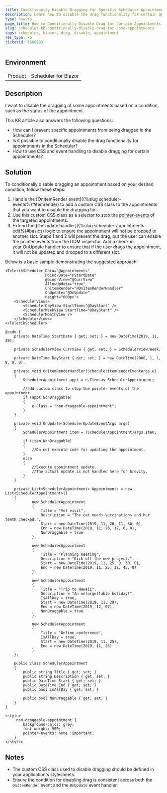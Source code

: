 ```yaml
---
title: Conditionally Disable Dragging for Specific Scheduler Appointments
description: Learn how to disable the drag functionality for certain appointments in the Scheduler component based on a condition.
type: how-to
page_title: How to Conditionally Disable Drag for Certain Appointments in Blazor Scheduler
slug: scheduler-kb-conditionally-disable-drag-for-some-appointments
tags: scheduler, blazor, drag, disable, appointment
res_type: kb
ticketid: 1660283
---
```


## Environment

<table>
    <tbody>
        <tr>
            <td>Product</td>
            <td>Scheduler for Blazor</td>
        </tr>
    </tbody>
</table>

## Description

I want to disable the dragging of some appointments based on a condition, such as the status of the appointment. 

This KB article also answers the following questions:
- How can I prevent specific appointments from being dragged in the Scheduler?
- Is it possible to conditionally disable the drag functionality for appointments in the Scheduler?
- How to use CSS and event handling to disable dragging for certain appointments?

## Solution

To conditionally disable dragging an appointment based on your desired condition, follow these steps:

1. Handle the [OnItemRender event]({%slug scheduler-events%}#itemrender) to add a custom CSS class to the appointments that you want to disable the dragging for.
2. Use this custom CSS class as a selector to stop the [pointer-events](https://www.w3schools.com/cssref/css3_pr_pointer-events.php) of the targeted appointments.
3. Extend the [OnUpdate handler]({%slug scheduler-appointments-edit%}#basics) logic to ensure the appointment will not be dropped to another slot. Steps 1 and 2 will prevent the drag, but the user can enable the pointer-events from the DOM inspector. Add a check in your OnUpdate handler to ensure that if the user drags the appointment, it will not be updated and dropped to a different slot.

Below is a basic sample demonstrating the suggested approach:
````CSHTML
<TelerikScheduler Data="@Appointments"
                  @bind-Date="@StartDate"
                  @bind-View="@CurrView"
                  AllowUpdate="true"
                  OnItemRender="@OnItemRenderHandler"
                  OnUpdate="@OnUpdate"
                  Height="600px">
    <SchedulerViews>
        <SchedulerDayView StartTime="@DayStart" />
        <SchedulerWeekView StartTime="@DayStart" />
        <SchedulerMonthView />
    </SchedulerViews>
</TelerikScheduler>

@code {
    private DateTime StartDate { get; set; } = new DateTime(2019, 11, 29);

    private SchedulerView CurrView { get; set; } = SchedulerView.Week;

    private DateTime DayStart { get; set; } = new DateTime(2000, 1, 1, 8, 0, 0);

    private void OnItemRenderHandler(SchedulerItemRenderEventArgs e)
    {
        SchedulerAppointment appt = e.Item as SchedulerAppointment;
        
        //add custom class to stop the pointer events of the appointment
        if (appt.NonDraggable)
        {
            e.Class = "non-draggable-appointment";
        }
    }

    private void OnUpdate(SchedulerUpdateEventArgs args)
    {
        SchedulerAppointment item = (SchedulerAppointment)args.Item;

        if (item.NonDraggable)
        {
            //Do not execute code for updating the appointment.
        }
        else
        {
            //Execute appointment update.
            //The actual update is not handled here for brevity.
        }
    }

    private List<SchedulerAppointment> Appointments = new List<SchedulerAppointment>()
    {
            new SchedulerAppointment
            {
                Title = "Vet visit",
                Description = "The cat needs vaccinations and her teeth checked.",
                Start = new DateTime(2019, 11, 26, 11, 30, 0),
                End = new DateTime(2019, 11, 26, 12, 0, 0),
                NonDraggable = true
            },

            new SchedulerAppointment
            {
                Title = "Planning meeting",
                Description = "Kick off the new project.",
                Start = new DateTime(2019, 11, 25, 9, 30, 0),
                End = new DateTime(2019, 11, 25, 12, 45, 0)
            },

            new SchedulerAppointment
            {
                Title = "Trip to Hawaii",
                Description = "An unforgettable holiday!",
                IsAllDay = true,
                Start = new DateTime(2019, 11, 29),
                End = new DateTime(2019, 12, 07),
                NonDraggable = true
            },

            new SchedulerAppointment
            {
                Title = "Online conference",
                IsAllDay = true,
                Start = new DateTime(2019, 11, 25),
                End = new DateTime(2019, 11, 26)
            }
    };

    public class SchedulerAppointment
    {
        public string Title { get; set; }
        public string Description { get; set; }
        public DateTime Start { get; set; }
        public DateTime End { get; set; }
        public bool IsAllDay { get; set; }

        public bool NonDraggable { get; set; }
    }
}

<style>
    .non-draggable-appointment {
        background-color: grey;
        font-weight: 900;
        pointer-events: none !important;
    }
</style>
````

## Notes

- The custom CSS class used to disable dragging should be defined in your application's stylesheets.
- Ensure the condition for disabling drag is consistent across both the `OnItemRender` event and the `OnUpdate` event handler.
